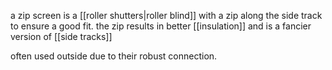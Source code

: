 a zip screen is a [[roller shutters|roller blind]] with a zip along the side track to ensure a good fit.
the zip results in better [[insulation]] and is a fancier version of [[side tracks]]

often used outside due to their robust connection.